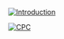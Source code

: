 [![Introduction](http://img.youtube.com/vi/zF4Fmr8ONMQ/0.jpg)](http://www.youtube.com/watch?v=zF4Fmr8ONMQ
"A Warm-up Introduction")

[![CPC](http://img.youtube.com/vi/afr0jeehYfE/0.jpg)](http://www.youtube.com/watch?v=afr0jeehYfE
"Contrastive Predictive Coding")
